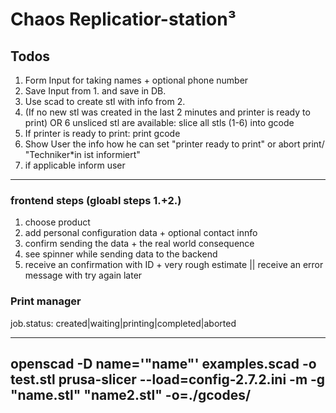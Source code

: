 # Chaos Replicatior-station³


## Todos
1. Form Input for taking names + optional phone number
2. Save Input from 1. and save in DB.
3. Use scad to create stl with info from 2.
4. (If no new stl was created in the last 2 minutes and printer is ready to print) OR 6 unsliced stl are available: slice all stls (1-6) into gcode
5. If printer is ready to print: print gcode
6. Show User the info how he can set "printer ready to print" or abort print/ "Techniker*in ist informiert"
7. if applicable inform user

---
### frontend steps (gloabl steps 1.+2.)
1. choose product
2. add personal configuration data + optional contact innfo
3. confirm sending the data + the real world consequence
4. see spinner while sending data to the backend
5. receive an confirmation with ID + very rough estimate || receive an error message with try again later

### Print manager
job.status: created|waiting|printing|completed|aborted

---
openscad -D name='"name"' examples.scad -o test.stl 
prusa-slicer --load=config-2.7.2.ini -m -g "name.stl" "name2.stl" -o=./gcodes/
---